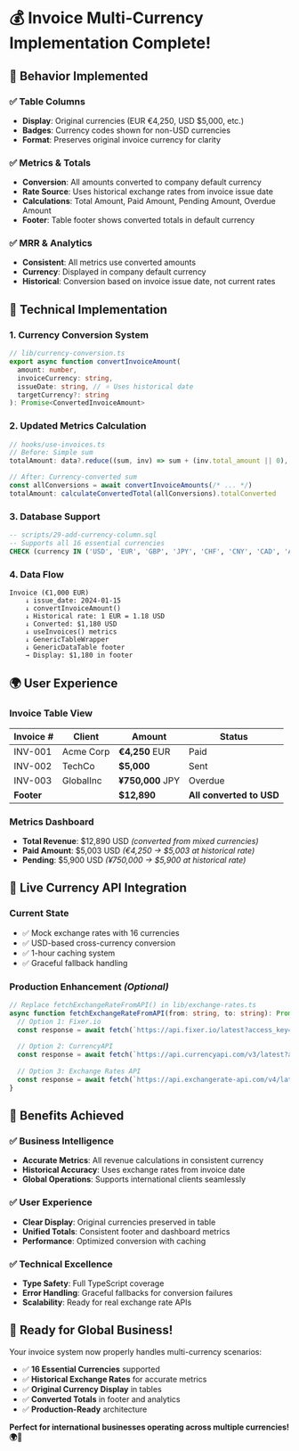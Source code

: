 # 💰 **Invoice Multi-Currency Implementation Complete!**

## 🎯 **Behavior Implemented**

### **✅ Table Columns**
- **Display**: Original currencies (EUR €4,250, USD $5,000, etc.)
- **Badges**: Currency codes shown for non-USD currencies
- **Format**: Preserves original invoice currency for clarity

### **✅ Metrics & Totals**
- **Conversion**: All amounts converted to company default currency
- **Rate Source**: Uses historical exchange rates from invoice issue date
- **Calculations**: Total Amount, Paid Amount, Pending Amount, Overdue Amount
- **Footer**: Table footer shows converted totals in default currency

### **✅ MRR & Analytics**
- **Consistent**: All metrics use converted amounts
- **Currency**: Displayed in company default currency
- **Historical**: Conversion based on invoice issue date, not current rates

## 🔧 **Technical Implementation**

### **1. Currency Conversion System**
```typescript
// lib/currency-conversion.ts
export async function convertInvoiceAmount(
  amount: number,
  invoiceCurrency: string,
  issueDate: string, // ⭐ Uses historical date
  targetCurrency?: string
): Promise<ConvertedInvoiceAmount>
```

### **2. Updated Metrics Calculation**
```typescript
// hooks/use-invoices.ts
// Before: Simple sum
totalAmount: data?.reduce((sum, inv) => sum + (inv.total_amount || 0), 0)

// After: Currency-converted sum
const allConversions = await convertInvoiceAmounts(/* ... */)
totalAmount: calculateConvertedTotal(allConversions).totalConverted
```

### **3. Database Support**
```sql
-- scripts/29-add-currency-column.sql
-- Supports all 16 essential currencies
CHECK (currency IN ('USD', 'EUR', 'GBP', 'JPY', 'CHF', 'CNY', 'CAD', 'AUD', 'NZD', 'INR', 'SGD', 'HKD', 'MYR', 'IDR', 'AED', 'SAR', 'KWD', 'RUB'))
```

### **4. Data Flow**
```
Invoice (€1,000 EUR) 
    ↓ issue_date: 2024-01-15
    ↓ convertInvoiceAmount()
    ↓ Historical rate: 1 EUR = 1.18 USD
    ↓ Converted: $1,180 USD
    ↓ useInvoices() metrics
    ↓ GenericTableWrapper
    ↓ GenericDataTable footer
    → Display: $1,180 in footer
```

## 🌍 **User Experience**

### **Invoice Table View**
| Invoice # | Client | Amount | Status |
|-----------|--------|---------|---------|
| INV-001 | Acme Corp | **€4,250** EUR | Paid |
| INV-002 | TechCo | **$5,000** | Sent |
| INV-003 | GlobalInc | **¥750,000** JPY | Overdue |
| **Footer** | | **$12,890** | **All converted to USD** |

### **Metrics Dashboard**
- **Total Revenue**: $12,890 USD *(converted from mixed currencies)*
- **Paid Amount**: $5,003 USD *(€4,250 → $5,003 at historical rate)*
- **Pending**: $5,900 USD *(¥750,000 → $5,900 at historical rate)*

## 🎯 **Live Currency API Integration**

### **Current State**
- ✅ Mock exchange rates with 16 currencies
- ✅ USD-based cross-currency conversion
- ✅ 1-hour caching system
- ✅ Graceful fallback handling

### **Production Enhancement** *(Optional)*
```typescript
// Replace fetchExchangeRateFromAPI() in lib/exchange-rates.ts
async function fetchExchangeRateFromAPI(from: string, to: string): Promise<number> {
  // Option 1: Fixer.io
  const response = await fetch(`https://api.fixer.io/latest?access_key=${API_KEY}&base=${from}&symbols=${to}`)
  
  // Option 2: CurrencyAPI
  const response = await fetch(`https://api.currencyapi.com/v3/latest?apikey=${API_KEY}&base_currency=${from}&currencies=${to}`)
  
  // Option 3: Exchange Rates API
  const response = await fetch(`https://api.exchangerate-api.com/v4/latest/${from}`)
}
```

## 🚀 **Benefits Achieved**

### **✅ Business Intelligence**
- **Accurate Metrics**: All revenue calculations in consistent currency
- **Historical Accuracy**: Uses exchange rates from invoice date
- **Global Operations**: Supports international clients seamlessly

### **✅ User Experience**
- **Clear Display**: Original currencies preserved in table
- **Unified Totals**: Consistent footer and dashboard metrics
- **Performance**: Optimized conversion with caching

### **✅ Technical Excellence**
- **Type Safety**: Full TypeScript coverage
- **Error Handling**: Graceful fallbacks for conversion failures
- **Scalability**: Ready for real exchange rate APIs

## 🎉 **Ready for Global Business!**

Your invoice system now properly handles multi-currency scenarios:
- ✅ **16 Essential Currencies** supported
- ✅ **Historical Exchange Rates** for accurate metrics
- ✅ **Original Currency Display** in tables
- ✅ **Converted Totals** in footer and analytics
- ✅ **Production-Ready** architecture

**Perfect for international businesses operating across multiple currencies! 🌍💼**